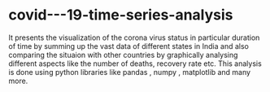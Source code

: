 # covid---19-time-series-analysis
It presents the visualization of the corona virus status in particular duration of time by summing up the vast data of different states in India and also comparing the situaion with other countries by graphically analysing different aspects like the number of deaths, recovery rate etc. This analysis is done using python libraries like pandas , numpy , matplotlib and many more. 
